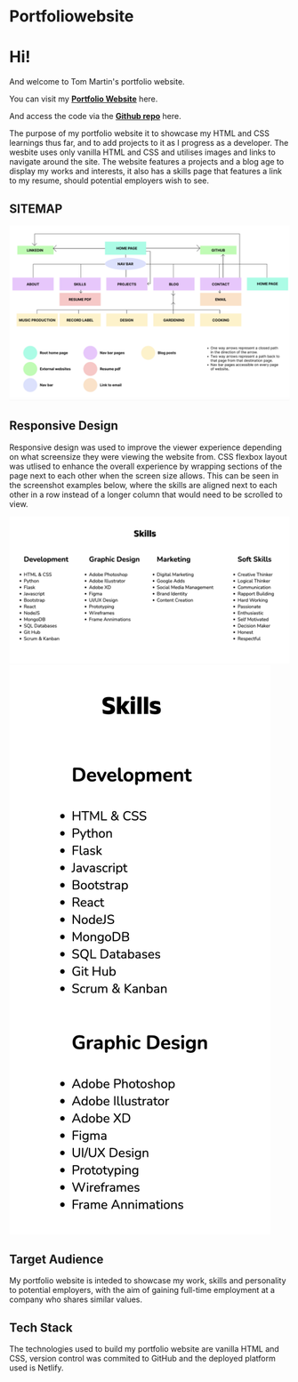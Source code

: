 # Portfoliowebsite
# Hi! 

And welcome to Tom Martin's portfolio website. 

You can visit my **[Portfolio Website](https://tommartinportfolio.netlify.app/)** here.

And access the code via the **[Github repo](https://github.com/TommyMart/Tom-Martin-Portfoliowebsite)** here.

The purpose of my portfolio website it to showcase my HTML and CSS learnings thus far, and to add projects to it as I progress as a developer. 
The wesbite uses only vanilla HTML and CSS and utilises images and links to navigate around the site. The website features a projects
and a blog age to display my works and interests, it also has a skills page that features a link to my resume, should potential employers
wish to see. 

## SITEMAP 
![picture of sitemap](<images/Screenshot 2024-03-26 at 10.35.46 am.png>)

## Responsive Design

Responsive design was used to improve the viewer experience depending on what screensize they were viewing the website from. CSS flexbox layout was utlised to 
enhance the overall experience by wrapping sections of the page next to each other when the screen size allows. This can be seen in the screenshot examples below,
where the skills are aligned next to each other in a row instead of a longer column that would need to be scrolled to view. 

![picture of page sections in a row using flexbox](<images/Screenshot 2024-03-26 at 10.53.26 am.png>)
![picture of page sections in a column using flexbox](<images/Screenshot 2024-03-26 at 10.53.42 am.png>)

## Target Audience

My portfolio website is inteded to showcase my work, skills and personality to potential employers, with the aim of gaining full-time employment at a company who shares similar values. 

## Tech Stack
The technologies used to build my portfolio website are vanilla HTML and CSS, version control was commited to GitHub and the deployed platform used is Netlify. 